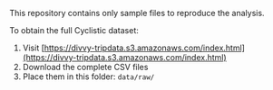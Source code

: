 This repository contains only sample files to reproduce the analysis.

To obtain the full Cyclistic dataset:

1. Visit [https://divvy-tripdata.s3.amazonaws.com/index.html](https://divvy-tripdata.s3.amazonaws.com/index.html)  
2. Download the complete CSV files  
3. Place them in this folder: `data/raw/`
